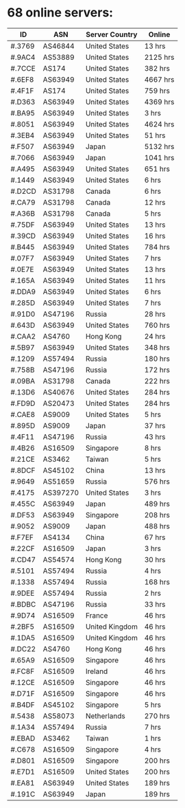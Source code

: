 # 68 online servers:

| ID | ASN | Server Country | Online |
| ------ | ------ | ------ | ------ |
| #.3769 | AS46844 | United States | 13 hrs |
| #.9AC4 | AS53889 | United States | 2125 hrs |
| #.7CCE | AS174 | United States | 382 hrs |
| #.6EF8 | AS63949 | United States | 4667 hrs |
| #.4F1F | AS174 | United States | 759 hrs |
| #.D363 | AS63949 | United States | 4369 hrs |
| #.BA95 | AS63949 | United States | 3 hrs |
| #.8051 | AS63949 | United States | 4624 hrs |
| #.3EB4 | AS63949 | United States | 51 hrs |
| #.F507 | AS63949 | Japan | 5132 hrs |
| #.7066 | AS63949 | Japan | 1041 hrs |
| #.A495 | AS63949 | United States | 651 hrs |
| #.1449 | AS63949 | United States | 6 hrs |
| #.D2CD | AS31798 | Canada | 6 hrs |
| #.CA79 | AS31798 | Canada | 12 hrs |
| #.A36B | AS31798 | Canada | 5 hrs |
| #.75DF | AS63949 | United States | 13 hrs |
| #.39CD | AS63949 | United States | 16 hrs |
| #.B445 | AS63949 | United States | 784 hrs |
| #.07F7 | AS63949 | United States | 7 hrs |
| #.0E7E | AS63949 | United States | 13 hrs |
| #.165A | AS63949 | United States | 11 hrs |
| #.DDA9 | AS63949 | United States | 6 hrs |
| #.285D | AS63949 | United States | 7 hrs |
| #.91D0 | AS47196 | Russia | 28 hrs |
| #.643D | AS63949 | United States | 760 hrs |
| #.CAA2 | AS4760 | Hong Kong | 24 hrs |
| #.5B97 | AS63949 | United States | 348 hrs |
| #.1209 | AS57494 | Russia | 180 hrs |
| #.758B | AS47196 | Russia | 172 hrs |
| #.09BA | AS31798 | Canada | 222 hrs |
| #.13D6 | AS40676 | United States | 284 hrs |
| #.FD9D | AS20473 | United States | 284 hrs |
| #.CAE8 | AS9009 | United States | 5 hrs |
| #.895D | AS9009 | Japan | 37 hrs |
| #.4F11 | AS47196 | Russia | 43 hrs |
| #.4B26 | AS16509 | Singapore | 8 hrs |
| #.21CE | AS3462 | Taiwan | 5 hrs |
| #.8DCF | AS45102 | China | 13 hrs |
| #.9649 | AS51659 | Russia | 576 hrs |
| #.4175 | AS397270 | United States | 3 hrs |
| #.455C | AS63949 | Japan | 489 hrs |
| #.DF53 | AS63949 | Singapore | 208 hrs |
| #.9052 | AS9009 | Japan | 488 hrs |
| #.F7EF | AS4134 | China | 67 hrs |
| #.22CF | AS16509 | Japan | 3 hrs |
| #.CD47 | AS54574 | Hong Kong | 30 hrs |
| #.5101 | AS57494 | Russia | 4 hrs |
| #.1338 | AS57494 | Russia | 168 hrs |
| #.9DEE | AS57494 | Russia | 2 hrs |
| #.BDBC | AS47196 | Russia | 33 hrs |
| #.9D74 | AS16509 | France | 46 hrs |
| #.2BF5 | AS16509 | United Kingdom | 46 hrs |
| #.1DA5 | AS16509 | United Kingdom | 46 hrs |
| #.DC22 | AS4760 | Hong Kong | 46 hrs |
| #.65A9 | AS16509 | Singapore | 46 hrs |
| #.FC8F | AS16509 | Ireland | 46 hrs |
| #.12CE | AS16509 | Singapore | 46 hrs |
| #.D71F | AS16509 | Singapore | 46 hrs |
| #.B4DF | AS45102 | Singapore | 5 hrs |
| #.5438 | AS58073 | Netherlands | 270 hrs |
| #.1A34 | AS57494 | Russia | 7 hrs |
| #.EBAD | AS3462 | Taiwan | 1 hrs |
| #.C678 | AS16509 | Singapore | 4 hrs |
| #.D801 | AS16509 | Singapore | 200 hrs |
| #.E7D1 | AS16509 | United States | 200 hrs |
| #.EA81 | AS63949 | United States | 189 hrs |
| #.191C | AS63949 | Japan | 189 hrs |

